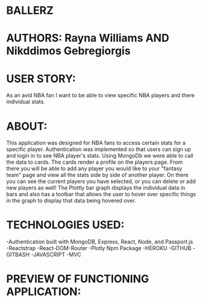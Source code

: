 # BALLERZ 
# AUTHORS: Rayna Williams AND Nikddimos Gebregiorgis 

# USER STORY:
As an avid NBA fan I want to be able to view specific NBA players and there individual stats.

# ABOUT:
This application was designed for NBA fans to access certain stats for a specific player. Authentication was implemented so that users can sign up and login in to see NBA player's stats. Using MongoDb we were able to call the data to cards. The cards render a profile on the players page. From there you will be able to add any player you would like to your "fantasy team" page and view all the stats side by side of another player.
On there you can see the current players you have selected, or you can delete or add new players as well! The Plottly bar graph displays the individual data in bars and also has a toolbar that allows the user to hover over specific things in the graph to display that data being hovered over.

# TECHNOLOGIES USED: 
-Authentication  built with MongoDB, Express, React, Node, and Passport.js 
-Reactstrap
-React-DOM-Router
-Plotly Npm Package
-HEROKU
-GITHUB
-GITBASH
-JAVASCRIPT
-MVC

# PREVIEW OF FUNCTIONING APPLICATION:
